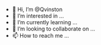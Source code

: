 - 👋 Hi, I’m @Qvinston
- 👀 I’m interested in ...
- 🌱 I’m currently learning ...
- 💞️ I’m looking to collaborate on ...
- 📫 How to reach me ...

<!---
Qvinston/Qvinston is a ✨ special ✨ repository because its `README.md` (this file) appears on your GitHub profile.
You can click the Preview link to take a look at your changes.
--->
